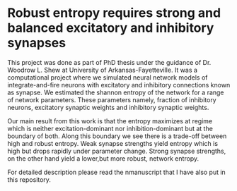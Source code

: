 # Robust entropy requires strong and balanced excitatory and inhibitory synapses

This project was done as part of PhD thesis under the guidance of Dr. Woodrow L. Shew at University of Arkansas-Fayetteville. 
It was a computational project where we simulated neural network models of integrate-and-fire neurons with excitatory and inhibitory 
connections known as synapse. We estimated the shannon entropy of the network for a range of network parameters. These parameters namely,
fraction of inhibitory neurons, excitatory synaptic weights and inhibitory synaptic weights. 

Our main result from this work is that the entropy maximizes at regime which is neither excitation-dominant nor inhibition-dominant but
at the boundary of both. Along this boundary we see there is a trade-off between high and robust entropy.  Weak synapse strengths yield
entropy which is high but drops rapidly under parameter change. Strong synapse strengths, on the other hand yield a lower,but more robust,
network entropy.

For detailed description please read the nmanuscript that I have also put in this repository.
